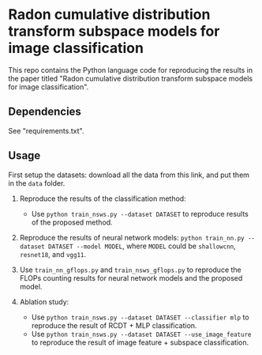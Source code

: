 # Radon cumulative distribution transform subspace models for image classification

This repo contains the Python language code for reproducing the results in the paper titled "Radon cumulative distribution transform subspace models for image classification".

## Dependencies

See "requirements.txt".

## Usage

First setup the datasets: download all the data from this link, and put them in the `data` folder.

1. Reproduce the results of the classification method:
    - Use `python train_nsws.py --dataset DATASET` to reproduce results of the proposed method.

2. Reproduce the results of neural network models: `python train_nn.py --dataset DATASET --model MODEL`, where `MODEL` could be `shallowcnn`, `resnet18`, and `vgg11`.

3. Use `train_nn_gflops.py` and `train_nsws_gflops.py` to reproduce the FLOPs counting results for neural network models and the proposed model.

4. Ablation study:
    - Use `python train_nsws.py --dataset DATASET --classifier mlp` to reproduce the result of RCDT + MLP classification.
    - Use `python train_nsws.py --dataset DATASET --use_image_feature` to reproduce the result of image feature + subspace classification.
